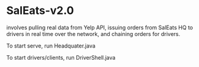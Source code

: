 # SalEats-v2.0
involves pulling real data from Yelp API, issuing orders from SalEats HQ to drivers in real time over the network, and chaining orders for drivers. 



To start serve, run Headquater.java

To start drivers/clients, run DriverShell.java



